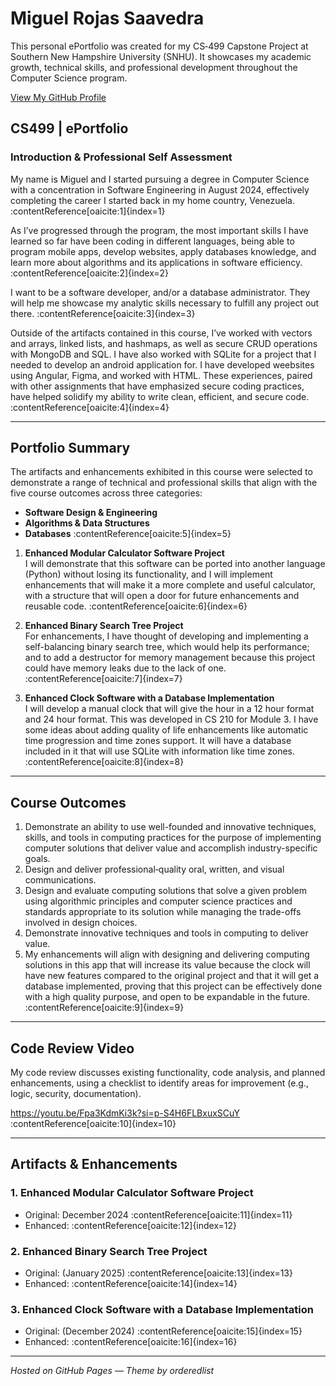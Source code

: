 # Miguel Rojas Saavedra

This personal ePortfolio was created for my CS‑499 Capstone Project at Southern New Hampshire University (SNHU). It showcases my academic growth, technical skills, and professional development throughout the Computer Science program.

[View My GitHub Profile](https://github.com/miguelrojas12)

## CS499 | ePortfolio

### Introduction & Professional Self Assessment

My name is Miguel and I started pursuing a degree in Computer Science with a concentration in Software Engineering in August 2024, effectively completing the career I started back in my home country, Venezuela.  :contentReference[oaicite:1]{index=1}

As I’ve progressed through the program, the most important skills I have learned so far have been coding in different languages, being able to program mobile apps, develop websites, apply databases knowledge, and learn more about algorithms and its applications in software efficiency. :contentReference[oaicite:2]{index=2}

I want to be a software developer, and/or a database administrator. They will help me showcase my analytic skills necessary to fulfill any project out there. :contentReference[oaicite:3]{index=3}

Outside of the artifacts contained in this course, I’ve worked with vectors and arrays, linked lists, and hashmaps, as well as secure CRUD operations with MongoDB and SQL. I have also worked with SQLite for a project that I needed to develop an android application for. I have developed weebsites using Angular, Figma, and worked with HTML. These experiences, paired with other assignments that have emphasized secure coding practices, have helped solidify my ability to write clean, efficient, and secure code. :contentReference[oaicite:4]{index=4}

---

## Portfolio Summary

The artifacts and enhancements exhibited in this course were selected to demonstrate a range of technical and professional skills that align with the five course outcomes across three categories:

- **Software Design & Engineering**
- **Algorithms & Data Structures**
- **Databases** :contentReference[oaicite:5]{index=5}

1. **Enhanced Modular Calculator Software Project**  
   I will demonstrate that this software can be ported into another language (Python) without losing its functionality, and I will implement enhancements that will make it a more complete and useful calculator, with a structure that will open a door for future enhancements and reusable code. :contentReference[oaicite:6]{index=6}

2. **Enhanced Binary Search Tree Project**  
   For enhancements, I have thought of developing and implementing a self-balancing binary search tree, which would help its performance; and to add a destructor for memory management because this project could have memory leaks due to the lack of one.  :contentReference[oaicite:7]{index=7}

3. **Enhanced Clock Software with a Database Implementation**  
   I will develop a manual clock that will give the hour in a 12 hour format and 24 hour format. This was developed in CS 210 for Module 3. I have some ideas about adding quality of life enhancements like automatic time progression and time zones support. It will have a database included in it that will use SQLite with information like time zones.  :contentReference[oaicite:8]{index=8}

---

## Course Outcomes

1. Demonstrate an ability to use well-founded and innovative techniques, skills, and tools in computing practices for the purpose of implementing computer solutions that deliver value and accomplish industry-specific goals.
2. Design and deliver professional‑quality oral, written, and visual communications.  
3. Design and evaluate computing solutions that solve a given problem using algorithmic principles and computer science practices and standards appropriate to its solution while managing the trade-offs involved in design choices.   
4. Demonstrate innovative techniques and tools in computing to deliver value.  
5. My enhancements will align with designing and delivering computing solutions in this app that will increase its value because the clock will have new features compared to the original project and that it will get a database implemented, proving that this project can be effectively done with a high quality purpose, and open to be expandable in the future.  :contentReference[oaicite:9]{index=9}

---

## Code Review Video

My code review discusses existing functionality, code analysis, and planned enhancements, using a checklist to identify areas for improvement (e.g., logic, security, documentation). 

https://youtu.be/Fpa3KdmKi3k?si=p-S4H6FLBxuxSCuY :contentReference[oaicite:10]{index=10}

---

## Artifacts & Enhancements

### 1. Enhanced Modular Calculator Software Project  
- Original: December 2024 :contentReference[oaicite:11]{index=11}  
- Enhanced: :contentReference[oaicite:12]{index=12}

### 2. Enhanced Binary Search Tree Project  
- Original: (January 2025) :contentReference[oaicite:13]{index=13}  
- Enhanced: :contentReference[oaicite:14]{index=14}

### 3. Enhanced Clock Software with a Database Implementation  
- Original: (December 2024) :contentReference[oaicite:15]{index=15}  
- Enhanced: :contentReference[oaicite:16]{index=16}

---

*Hosted on GitHub Pages — Theme by orderedlist*

